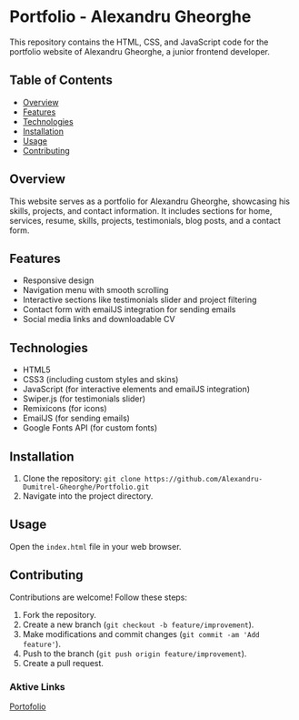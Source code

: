 # Portfolio - Alexandru Gheorghe

This repository contains the HTML, CSS, and JavaScript code for the portfolio website of Alexandru Gheorghe, a junior frontend developer.

## Table of Contents

- [Overview](#overview)
- [Features](#features)
- [Technologies](#technologies)
- [Installation](#installation)
- [Usage](#usage)
- [Contributing](#contributing)

## Overview

This website serves as a portfolio for Alexandru Gheorghe, showcasing his skills, projects, and contact information. It includes sections for home, services, resume, skills, projects, testimonials, blog posts, and a contact form.

## Features

- Responsive design
- Navigation menu with smooth scrolling
- Interactive sections like testimonials slider and project filtering
- Contact form with emailJS integration for sending emails
- Social media links and downloadable CV

## Technologies

- HTML5
- CSS3 (including custom styles and skins)
- JavaScript (for interactive elements and emailJS integration)
- Swiper.js (for testimonials slider)
- Remixicons (for icons)
- EmailJS (for sending emails)
- Google Fonts API (for custom fonts)

## Installation

1. Clone the repository: `git clone https://github.com/Alexandru-Dumitrel-Gheorghe/Portfolio.git`
2. Navigate into the project directory.

## Usage

Open the `index.html` file in your web browser.

## Contributing

Contributions are welcome! Follow these steps:

1. Fork the repository.
2. Create a new branch (`git checkout -b feature/improvement`).
3. Make modifications and commit changes (`git commit -am 'Add feature'`).
4. Push to the branch (`git push origin feature/improvement`).
5. Create a pull request.

### Aktive Links

[Portofolio](https://chipper-truffle-1aca46.netlify.app/)
